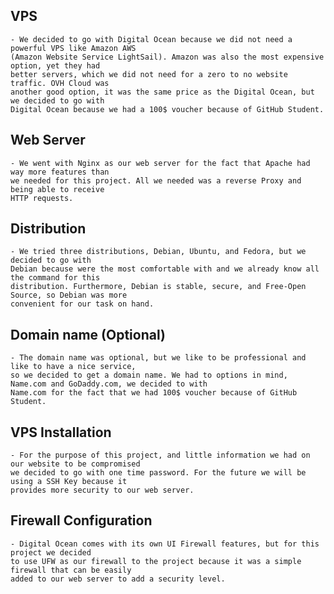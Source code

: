 ## VPS
	- We decided to go with Digital Ocean because we did not need a powerful VPS like Amazon AWS 
	(Amazon Website Service LightSail). Amazon was also the most expensive option, yet they had 
	better servers, which we did not need for a zero to no website traffic. OVH Cloud was 
	another good option, it was the same price as the Digital Ocean, but we decided to go with 
	Digital Ocean because we had a 100$ voucher because of GitHub Student.

## Web Server
	- We went with Nginx as our web server for the fact that Apache had way more features than 
	we needed for this project. All we needed was a reverse Proxy and being able to receive
	HTTP requests.

## Distribution
	- We tried three distributions, Debian, Ubuntu, and Fedora, but we decided to go with
	Debian because were the most comfortable with and we already know all the command for this
	distribution. Furthermore, Debian is stable, secure, and Free-Open Source, so Debian was more
	convenient for our task on hand.
	

## Domain name (Optional)
	- The domain name was optional, but we like to be professional and like to have a nice service,
	so we decided to get a domain name. We had to options in mind, Name.com and GoDaddy.com, we decided to with 
	Name.com for the fact that we had 100$ voucher because of GitHub Student.

## VPS Installation
	- For the purpose of this project, and little information we had on our website to be compromised
	we decided to go with one time password. For the future we will be using a SSH Key because it 
	provides more security to our web server.

## Firewall Configuration
	- Digital Ocean comes with its own UI Firewall features, but for this project we decided
	to use UFW as our firewall to the project because it was a simple firewall that can be easily
	added to our web server to add a security level.
